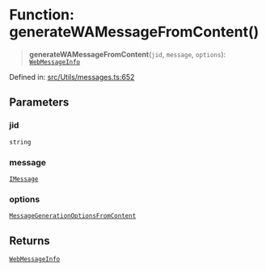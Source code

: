 # Function: generateWAMessageFromContent()

> **generateWAMessageFromContent**(`jid`, `message`, `options`): [`WebMessageInfo`](../namespaces/proto/classes/WebMessageInfo.md)

Defined in: [src/Utils/messages.ts:652](https://github.com/Fokusdotid/Baileys/blob/3623833a320f5e60f370ef835f3de341453290f5/src/Utils/messages.ts#L652)

## Parameters

### jid

`string`

### message

[`IMessage`](../namespaces/proto/interfaces/IMessage.md)

### options

[`MessageGenerationOptionsFromContent`](../type-aliases/MessageGenerationOptionsFromContent.md)

## Returns

[`WebMessageInfo`](../namespaces/proto/classes/WebMessageInfo.md)
